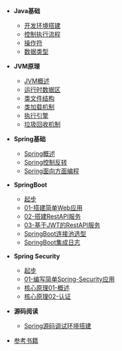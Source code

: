 * **Java基础**
  * [开发环境搭建](/Java/Java基础/开发环境搭建.md)
  * [控制执行流程](/Java/Java基础/控制执行流程.md)
  * [操作符](/Java/Java基础/操作符.md)
  * [数据类型](/Java/Java基础/数据类型.md)

* **JVM原理**  
  * [JVM概述](/Java/JVM原理/JVM概述.md)
  * [运行时数据区](/Java/JVM原理/运行时数据区.md)
  * [类文件结构](/Java/JVM原理/类文件结构.md)
  * [类加载机制](/Java/JVM原理/类加载机制.md)
  * [执行引擎](/Java/JVM原理/执行引擎.md)
  * [垃圾回收机制](/Java/JVM原理/垃圾回收机制.md)
  
* **Spring基础**
  * [Spring概述](/Java/Spring基础/Spring概述.md)
  * [Spring控制反转](/Java/Spring基础/Spring控制反转.md)
  * [Spring面向方面编程](/Java/Spring基础/Spring面向方面编程.md)

* **SpringBoot**
  * [起步](/Java/SpringBoot教程/Getting-Started.md)
  * [01-搭建简单Web应用](/Java/SpringBoot教程/01-搭建简单Web应用.md)
  * [02-搭建RestAPI服务](/Java/SpringBoot教程/02-搭建RestAPI服务.md)
  * [03-基于JWT的RestAPI服务](/Java/SpringBoot教程/03-基于JWT的RestAPI服务.md)
  * [SpringBoot连接池选型](/Java/SpringBoot教程/SpringBoot连接池选型.md)
  * [SpringBoot集成日志](/Java/SpringBoot教程/SpringBoot集成日志.md)

* **Spring Security**
  * [起步](/Java/Spring-Security/Getting-Started.md)
  * [01-编写简单Spring-Security应用](/Java/Spring-Security/01-编写简单Spring-Security应用.md)
  * [核心原理01-概述](/Java/Spring-Security/核心原理01-概述.md)
  * [核心原理02-认证](/Java/Spring-Security/核心原理02-认证.md)

* **源码阅读**
  * [Spring源码调试环境搭建](/Java/源码阅读/Spring源码调试环境搭建.md)

* [参考书籍](/Java/参考书籍.md)
